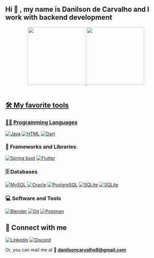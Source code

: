 <h2>Hi 👋 , my name is Danilson de Carvalho and I work with backend development</h2>
<div align="center">
  <a href="https://github.com/DanilsonC">
  <img height="180em" src="https://github-readme-stats.vercel.app/api?username=DanilsonC&show_icons=true&theme=github_dark&include_all_commits=true&count_private=true"/>
  <img height="180em" src="https://github-readme-stats.vercel.app/api/top-langs/?username=DanilsonC&layout=compact&langs_count=7&theme=github_dark"/>
</div>
<br>

## 🛠️ My favorite tools

### 👨‍💻 Programming Languages

<p>
  <a href="https://github.com/search?q=user%DanilsonC+language%3Ajava"><img alt="Java" src="https://img.shields.io/badge/Java-007396.svg?logo=java&logoColor=white"></a>
  <a href="https://github.com/search?q=user%DanilsonC+language%3Ahtml"><img alt="HTML" src="https://img.shields.io/badge/Clojure-E34F26.svg?logo=clojure&logoColor=white"></a>
  <a href="https://github.com/search?q=user%DanilsonC+language%3Adart"><img alt="Dart" src="https://img.shields.io/badge/Dart-15A6C4.svg?logo=dart&logoColor=white"></a>
</p>
  
 ### 🧰 Frameworks and Libraries

<p>
  <a href="#"><img alt="Spring boot" src="https://img.shields.io/badge/Spring boot-25A162?logo=springboot&logoColor=black"></a>
  <a href="#"><img alt="Flutter" src="https://img.shields.io/badge/Flutter-02569B.svg?logo=flutter&logoColor=white"></a>
</p>

### 🗄️ Databases

<p>
  <a href="#"><img alt="MySQL" src="https://img.shields.io/badge/MySQL-00f.svg?logo=mysql&logoColor=white"></a>
  <a href="#"><img alt="Oracle" src ="https://img.shields.io/badge/Oracle-F00000.svg?logo=oracle&logoColor=white"></a>
  <a href="#"><img alt="PostgreSQL" src ="https://img.shields.io/badge/PostgreSQL-316192.svg?logo=postgresql&logoColor=white"></a>
  <a href="#"><img alt="SQLite" src ="https://img.shields.io/badge/SQLite-07405e.svg?logo=sqlite&logoColor=white"></a>
  <a href="#"><img alt="SQLite" src ="https://img.shields.io/badge/redis-07405e.svg?logo=redis&logoColor=white"></a>
</p>

### 💻 Software and Tools

<p>
  <a href="#"><img alt="Blender" src="https://img.shields.io/badge/-blender-175DDC?logo=blender&logoColor=white"></a>
  <a href="#"><img alt="Git" src="https://img.shields.io/badge/Git-F05033.svg?logo=git&logoColor=white"></a>
  <a href="#"><img alt="Postman" src="https://img.shields.io/badge/Postman-FF6C37?logo=postman&logoColor=white"></a>
  
</p>

## 📱 Connect with me

<p>
  <a href="https://www.linkedin.com/in/danilson-carvalho/"><img alt="Linkedin" src="https://custom-icon-badges.herokuapp.com/badge/Danilson--Carvalho-0A66C2.svg?logo=linkedin&logoColor=white"></a>
  <a href="https://discordapp.com/users/DanilsonC#2522"><img alt="Discord" src="https://custom-icon-badges.herokuapp.com/badge/ @DanilsonC-5865F2.svg?logo=discord&logoColor=white"></a>
</p>

Or, you can mail me at 📨 **danilsoncarvalho8@gmail.com**